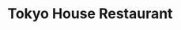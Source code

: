 ---
layout: place
title: "Tokyo House Restaurant"
permalink: /pennsylvania/hummelstown/tokyo-house-restaurant.html
stateAbbr: PA
stateName: Pennsylvania
cityName: Hummelstown
seo:
  name: "Tokyo House Restaurant"
  type: Restaurant
  links: https://www.tokyohousepa.com/
description: "Looking for sushi in Hummelstown, Pennsylvania? Check out Tokyo House Restaurant for a delightful Japanese dining experience. Enjoy a variety of sushi and ot..."
place_id: ChIJ8VV33P67yIkRCohe7Sc8Aqw
photos:
  - name: >-
      places/ChIJ8VV33P67yIkRCohe7Sc8Aqw/photos/AeeoHcICzuagksRbEEsBv3x5T08ZXhHILeGbJ9nw4leaRqiq06lmQPTFMTcQ0oC_qjZk_wURoNS0oDmie3jiD6-owQH2YlU2mzuAeYegq5Ag_OtmzLXTrl6niYPF7bhDWHh7F-ujoZ_SndGDMvk3_HLobIFl3wo2UfFdW2RnrVN07GXmX91dk8_NLgzvk1_hjdt8nYt4VJk9YMioh-VhysVE4iektDY78hXyWf6mpjXpxZ-3Qh2ZOfm-LXrhLwzJyfwCi7acPREtF54UspIsnW9c23zydB9uAXER7H8H8OdSZGGcH-oVQeNw4tN5nndjh7LCmek9Yd5I-3fuSdNzCdJxJWp7fI5kyEkyy9LQOavOmTaOCC3UhQw0FAEFWnPyBertMfYlVU6uYfmHEVT_UeGZDuzmmVpdq_Pf7ensTTaXi_G_4Q
    widthPx: 4032
    heightPx: 3024
    authorAttributions:
      - displayName: Enzo Lopez
        uri: https://maps.google.com/maps/contrib/109999643669380076328
        photoUri: >-
          https://lh3.googleusercontent.com/a-/ALV-UjUUzC7NAm0-4HJP3waqUxwKvPldjcHY8G7vW96GrRiqh5gC1Lk=s100-p-k-no-mo
    flagContentUri: >-
      https://www.google.com/local/imagery/report/?cb_client=maps_api_places.places_api&image_key=!1e10!2sCIHM0ogKEICAgIC2rOaQJg&hl=en-US
    googleMapsUri: >-
      https://www.google.com/maps/place//data=!3m4!1e2!3m2!1sCIHM0ogKEICAgIC2rOaQJg!2e10!4m2!3m1!1s0x89c8bbfedc7755f1:0xac023c27ed5e880a
  - name: >-
      places/ChIJ8VV33P67yIkRCohe7Sc8Aqw/photos/AeeoHcLgN5pU0bKxtTzt9fOMjTCEizYz9BkqK0NxI0Bm1rrmxL_siyPi6ZEtGwJv9mh9gpfxAp5FcA4NvtsMJq5hmmzbmhbX_EJ7WPJec53QHBe5ZxBS3KurhIL-NAdakSUwryqFQfLha6CrfBkHBDPGBvhB4s629Er9_qnB_IJyBsChoZdamdtNMQ3oXfamVqcQLe_lmI2dMsRcvuq-WAVwZ_L0ou6ZlRkVM69v25kcSwuPPftcCshhkaZ_htiE--eK64mp3VsEGer8zDppV8xzbQTnZgOY4SoHtacaWneTtG68fpPrgqKjbPJe55_1-LVu9YpP4OXv2zZdvEIjrnqKOvTro9caDT-Qve3auzBIGcoChYLPVu-bqpdD8nXIBQJtEPvphbC5DylOPVWflDeWEP-eHWcvl5RY4g7AOlATnOZ-JA
    widthPx: 3024
    heightPx: 4032
    authorAttributions:
      - displayName: Amy
        uri: https://maps.google.com/maps/contrib/100056491432025219661
        photoUri: >-
          https://lh3.googleusercontent.com/a-/ALV-UjUb-QCPmsMhUHPLBiYbZQwibCapDdxPGJoGULDsCPwPwonx23Q=s100-p-k-no-mo
    flagContentUri: >-
      https://www.google.com/local/imagery/report/?cb_client=maps_api_places.places_api&image_key=!1e10!2sCIHM0ogKEICAgMDQxMH4Qg&hl=en-US
    googleMapsUri: >-
      https://www.google.com/maps/place//data=!3m4!1e2!3m2!1sCIHM0ogKEICAgMDQxMH4Qg!2e10!4m2!3m1!1s0x89c8bbfedc7755f1:0xac023c27ed5e880a
  - name: >-
      places/ChIJ8VV33P67yIkRCohe7Sc8Aqw/photos/AeeoHcJoRvyF1UA7nBbYA21sepUNvlq2egte5BF2fMzREk2_LIXX-WK5hYwevTul_joETxxxkL0JtIlj3Fa3nUARLCLCvBvWgKqmyuw_x9Gs90J6QFDrcyFWPguqHshODN_PiesHvu25HPN-fS7B2OcaXw-5B3TqabdyN96ySpBdxL_4wzGZA8A4Ott88pWy6T64KmXZnGDxQreI9ZeS9BS4_-pxmmLZGAZc-MFbIqo2sxUHvtTAHTMkOw2P5FMdKaWUrfDsdYMdIHpDOc1JsQWzQouEC0HiKx2HJgCL0wsceeGNYxgUG_4-T0Bzvx4Sk3jrudtLKXZUFmAvubBW7jEFl_vAgCxDe5UL-UlaBIuq5y9Y4GX3UTRQoXQp-LcyBRPe672mecot7GWQlOL7-t1ogLW3fDcYHeoIWwc6-JIl8sHedhQq
    widthPx: 4716
    heightPx: 3540
    authorAttributions:
      - displayName: L Han
        uri: https://maps.google.com/maps/contrib/113882967780914166666
        photoUri: >-
          https://lh3.googleusercontent.com/a/ACg8ocLLJqbfWI7GsFv70m1xh2OGRNX-re2igjt-_BKWU8jCEntvum8=s100-p-k-no-mo
    flagContentUri: >-
      https://www.google.com/local/imagery/report/?cb_client=maps_api_places.places_api&image_key=!1e10!2sCIHM0ogKEICAgICbs_LYoQE&hl=en-US
    googleMapsUri: >-
      https://www.google.com/maps/place//data=!3m4!1e2!3m2!1sCIHM0ogKEICAgICbs_LYoQE!2e10!4m2!3m1!1s0x89c8bbfedc7755f1:0xac023c27ed5e880a
  - name: >-
      places/ChIJ8VV33P67yIkRCohe7Sc8Aqw/photos/AeeoHcKgq6thEhZOgfFHUNDIwu-YsMSa7Q9vgzx2sCc42Qaf7APYJVwZYq6WzAWPSXPU2854TQqk6tEU61Sr1PJWw4Ah41yJHrJOwgwyLMq_AOdfKeyATTcAFc8hvq5fAbqSKuJ5KMTPkpBCWQdKZKsszNEfdytkwYijl35f7Byv5wCK6GjGMMlHWr_03x7CY02aRh1btPObeAWU7Q_kF1DqscB296f1x2PRn7e1eOJrahn85lRJ3gS2XHwE_C9GldQ8whNumk7pFvIVhfgs4Z7dU4vG1v7JCTQtXJj1H3_E0daCabwrEk_wpwG_hEvfH6zRglgDwxSopoK84-nQ76rus50vvv3E3EJPzsAdOVfi_jmIJdxHq3-A8QRecZlK2gDB_oUh7xnSwzqslWMqcXgDEJ5XOJQ_OkXAYreDXGSqJiHfxw
    widthPx: 4716
    heightPx: 3540
    authorAttributions:
      - displayName: L Han
        uri: https://maps.google.com/maps/contrib/113882967780914166666
        photoUri: >-
          https://lh3.googleusercontent.com/a/ACg8ocLLJqbfWI7GsFv70m1xh2OGRNX-re2igjt-_BKWU8jCEntvum8=s100-p-k-no-mo
    flagContentUri: >-
      https://www.google.com/local/imagery/report/?cb_client=maps_api_places.places_api&image_key=!1e10!2sCIHM0ogKEICAgICbs_LYYQ&hl=en-US
    googleMapsUri: >-
      https://www.google.com/maps/place//data=!3m4!1e2!3m2!1sCIHM0ogKEICAgICbs_LYYQ!2e10!4m2!3m1!1s0x89c8bbfedc7755f1:0xac023c27ed5e880a
  - name: >-
      places/ChIJ8VV33P67yIkRCohe7Sc8Aqw/photos/AeeoHcLt7kaemYYEOHZRX7fAW28jF7e39KWCjidtPU6jJyTwff5OlahdNbHGo2Y5s-uGXfAt8LcQM3yL-QcpaOSMpKIXU-hGVMTYpm_N1E6vYZP0aLwPU-tpRnX0Tf53A-aiwzyE2i9H3OnVgjPOFgaJ_88Tl6XUvs7jpDzNhkASBXDUiVJgOJnJ1XHWzLegMwliG061mYEGS7TW9vYgNjAoz0xKcwMYyFcNUX_bMgQ3vaNCh8jqW8oEwk7pQM5fsAeqMFMfgxvXTjbfF_EMF3nyUPztiLZxONV0W6tEFa7hIHx-3tPkEsp5sqWi_J8KSKM3rXU42t1wxvWOJWr6Hm_xwlnX9aUU0hLXoCDBSY_F8M9D9JN59K_Fyy5XmGloYUP-vzrYCD3hVaiNm8B7ea6TTNRpls90fGVYZ9eX45oQJGe1_Q
    widthPx: 4032
    heightPx: 3024
    authorAttributions:
      - displayName: Madzie Lawson
        uri: https://maps.google.com/maps/contrib/106172317129885261659
        photoUri: >-
          https://lh3.googleusercontent.com/a/ACg8ocL9TfXCXFPO8oneAaOLLtLli4CpIhwA4blwv29x7mg20eSCcA=s100-p-k-no-mo
    flagContentUri: >-
      https://www.google.com/local/imagery/report/?cb_client=maps_api_places.places_api&image_key=!1e10!2sCIHM0ogKEICAgIDP-dKANA&hl=en-US
    googleMapsUri: >-
      https://www.google.com/maps/place//data=!3m4!1e2!3m2!1sCIHM0ogKEICAgIDP-dKANA!2e10!4m2!3m1!1s0x89c8bbfedc7755f1:0xac023c27ed5e880a
  - name: >-
      places/ChIJ8VV33P67yIkRCohe7Sc8Aqw/photos/AeeoHcLRIVldYU-WeREUdGXPq8olCq66JFznajguv8rATb8oWvKB2omCIlRY23PdWmkMqiStNeh0zJBm_RRjpzqPP6fs_nm4nu3emAVldR55HCOUzi-QWlUl37eH5i7VdfEzNda60WBr8x-xJkeiZ39y6i5oPzFpL2YtBACnRsg3PSdbshO2gwK92DE8kgKipvd_O1961GBvCPpsov_AyPa_i8ITagDOSlTlH68_vZeWvJgi-GjK6bufT3bas6lTT3g6kdAeoXKBzBmswVxiGAdHqLp3mjFnckRzcgKWZFEYiPKDPmKtTDUlryC1-dczDy5lw4J1ijsO3l546mRZiWLYh25QZcPGOuOryziPEXpUFyCbjoGO7cDjfMgmZfkEA-1C0Hod063mQA_sp7OTMMF_d7ZuYCEOzmhdspVT59LeiayQrg
    widthPx: 4032
    heightPx: 3024
    authorAttributions:
      - displayName: Bonnie Balmer
        uri: https://maps.google.com/maps/contrib/111646961202745944869
        photoUri: >-
          https://lh3.googleusercontent.com/a-/ALV-UjWUmCqFuUCIceLlorY22qwzlKqdBoShBWKRCxKdkRkCu6I-gJoVVQ=s100-p-k-no-mo
    flagContentUri: >-
      https://www.google.com/local/imagery/report/?cb_client=maps_api_places.places_api&image_key=!1e10!2sCIHM0ogKEICAgIDplcmDOw&hl=en-US
    googleMapsUri: >-
      https://www.google.com/maps/place//data=!3m4!1e2!3m2!1sCIHM0ogKEICAgIDplcmDOw!2e10!4m2!3m1!1s0x89c8bbfedc7755f1:0xac023c27ed5e880a
  - name: >-
      places/ChIJ8VV33P67yIkRCohe7Sc8Aqw/photos/AeeoHcI0Hg6Zd8I09etBpF3ehH2CbRO-JbVuZJf7J3GkKKRyTwF9P3FCUiz75x4E4TdNUwUkpB3GAI7Bdlk1FsbXyS0fTYmEjdXGZXp68_G8Wp_sglTj8LvK7UuO6ndqXYBEgubflSBURdl8ZXUKz5sxrxOsoH8GJKp0bf9Zh1DnxhJ6GdpANiIXjcnrcBFwcjADExEyUYL9FEYhl9_S4oqMalUmWd67jj8qD1yvBTWBOCXTdRDbiaV0cCUjrrK9oGBXRW3Yd3Le85wbhEElEZJYHCyHltb2A0Abzzm7oVhsHdtBSkqSVWQo6hcr6It9DAO-H89nI4iBLANGH_LfBBckT6D4IrcqQAAUUFbiBfUrITNYOabPIl-L5J4Tes0e-Y5GKtBO_RxLYGCbJrw1rbdlFGmERJm0JY7007UVDhGKQLAtkZE
    widthPx: 3024
    heightPx: 4032
    authorAttributions:
      - displayName: Amy
        uri: https://maps.google.com/maps/contrib/100056491432025219661
        photoUri: >-
          https://lh3.googleusercontent.com/a-/ALV-UjUb-QCPmsMhUHPLBiYbZQwibCapDdxPGJoGULDsCPwPwonx23Q=s100-p-k-no-mo
    flagContentUri: >-
      https://www.google.com/local/imagery/report/?cb_client=maps_api_places.places_api&image_key=!1e10!2sCIHM0ogKEICAgMDQxMH4kgE&hl=en-US
    googleMapsUri: >-
      https://www.google.com/maps/place//data=!3m4!1e2!3m2!1sCIHM0ogKEICAgMDQxMH4kgE!2e10!4m2!3m1!1s0x89c8bbfedc7755f1:0xac023c27ed5e880a
  - name: >-
      places/ChIJ8VV33P67yIkRCohe7Sc8Aqw/photos/AeeoHcKQNlOmxVkJkh-Xw0Xi3Mnw81X3FlLEvDTwmAyzTiVvJJj_vRPNw-rqIQdoL2lSAZhSLhPx8FQdKwXn50Rgio9cGWmrU_MATDmvH8KL_c84sLE5bnGA7Svrzvus8W-xDqzr1XYHqda8bnBknRgdj_9s2KzBG3ioSDv4B6hXtIibbhxPVwqauM0lzmyS2XmFQA9ygNdrbZ8kcZRryraN3rK1NiO3SGp5E8kOmy1DK6J8uOggYToaBZveLJBgIMRlWAJyvpwDsVIN2GJFA1MXe7TgMPI5-62BbEr076C7KAVKPzWmviQEbv3EKfc29YoIoMhcLttSa3fwzQ5_9NPWlfsGaP9Rsl7QNzYu3n8iWQdjWhgkXwlkDY2ELh4Qw79dRSY6fmqrGkJDMdKTB6z00ROmhKAkT9sAGpJU5PwWIw_Z2A
    widthPx: 3024
    heightPx: 4032
    authorAttributions:
      - displayName: Enzo Lopez
        uri: https://maps.google.com/maps/contrib/109999643669380076328
        photoUri: >-
          https://lh3.googleusercontent.com/a-/ALV-UjUUzC7NAm0-4HJP3waqUxwKvPldjcHY8G7vW96GrRiqh5gC1Lk=s100-p-k-no-mo
    flagContentUri: >-
      https://www.google.com/local/imagery/report/?cb_client=maps_api_places.places_api&image_key=!1e10!2sCIHM0ogKEICAgIC2rOaQZg&hl=en-US
    googleMapsUri: >-
      https://www.google.com/maps/place//data=!3m4!1e2!3m2!1sCIHM0ogKEICAgIC2rOaQZg!2e10!4m2!3m1!1s0x89c8bbfedc7755f1:0xac023c27ed5e880a
  - name: >-
      places/ChIJ8VV33P67yIkRCohe7Sc8Aqw/photos/AeeoHcLIQ1IDOVRrcfEiJYmmOmkXJG4-Xm57dFo0xB3illQ44zBbl4dfC5o5njIdYoTkTdzTzi_ScAv0Fe2_lQHSx4Va0z8dLzrMecunsbtvD4j-hCGbOBBVygSSQM0G8nlQmww--GixOdYzUgJwpqAlN4bRLBBwHxMSHDnUGQFL5eesfh55ixumP0vfgehc5AaZl7kWN5NWL3mqxmCPDb-gtpaUOYat4zA8CopBNStk_vDXMy-V_nwjrtJkpCymmA-BUb4gInAPETvYi6lDoPdgLqu572L8jjbzyaiFipzHI6zqU6Pm0Alkkpt2qTNQokYm8rI6wFs0IQm3oQIWxnlulIi1WnwgbadBNEFfHSFK68hMaZkV8rYxNv5SCrB3zAVqdAo9K0Wpvxl1DHQu8aGJKitBXubzHKAn4E8jG-n5JPxBB1g
    widthPx: 4032
    heightPx: 3024
    authorAttributions:
      - displayName: Enzo Lopez
        uri: https://maps.google.com/maps/contrib/109999643669380076328
        photoUri: >-
          https://lh3.googleusercontent.com/a-/ALV-UjUUzC7NAm0-4HJP3waqUxwKvPldjcHY8G7vW96GrRiqh5gC1Lk=s100-p-k-no-mo
    flagContentUri: >-
      https://www.google.com/local/imagery/report/?cb_client=maps_api_places.places_api&image_key=!1e10!2sCIHM0ogKEICAgIC2rOaQxgE&hl=en-US
    googleMapsUri: >-
      https://www.google.com/maps/place//data=!3m4!1e2!3m2!1sCIHM0ogKEICAgIC2rOaQxgE!2e10!4m2!3m1!1s0x89c8bbfedc7755f1:0xac023c27ed5e880a
  - name: >-
      places/ChIJ8VV33P67yIkRCohe7Sc8Aqw/photos/AeeoHcKhC8gE73-9ykjSzSK6VxhQFNHB07xujQyrslYFnN8BHGlIy8Sis4f1Je0fegoBS7OYTBnocEeyGtj1LRc8E_nuHsF_lqW2uqKQ9c78cplGY-hdrWH_anxjw0suanjpRywRwhDrUETi8uKw6if80gVmwGliBZu6zLNMuWlZumukT-Cj3y_s2WFz5V8Uo3yUek3G2G3dxagSRPOS_3VBMeZqkPTw6au-zh2npjpzNcRBPXE6B3lOcSy7lT05q9SHGw0iOiSdkR7_1LvvSLRECqeB6OodqYlF5oXzXdO2R1KZfkjocms1_rAAalH5JrivRoC4euMboAxN2Lt0Ki1-CdxGP6IDnaFDYBIfsr8gsuDlL6DjcWbUHzIqrfcFORevQQcw2vofANakm403rv1Sir_6wkn_-uefJ6c36jPPz9Rf8A
    widthPx: 4032
    heightPx: 3024
    authorAttributions:
      - displayName: Madzie Lawson
        uri: https://maps.google.com/maps/contrib/106172317129885261659
        photoUri: >-
          https://lh3.googleusercontent.com/a/ACg8ocL9TfXCXFPO8oneAaOLLtLli4CpIhwA4blwv29x7mg20eSCcA=s100-p-k-no-mo
    flagContentUri: >-
      https://www.google.com/local/imagery/report/?cb_client=maps_api_places.places_api&image_key=!1e10!2sCIHM0ogKEICAgIDP-dKAVA&hl=en-US
    googleMapsUri: >-
      https://www.google.com/maps/place//data=!3m4!1e2!3m2!1sCIHM0ogKEICAgIDP-dKAVA!2e10!4m2!3m1!1s0x89c8bbfedc7755f1:0xac023c27ed5e880a
address: 1134 Mae St, Hummelstown, PA 17036, USA
street: 1134 Mae St
city: Hummelstown
state: PA
zip: '17036'
country: USA
neighborhood: null
latitude: '40.270017'
longitude: '-76.686188'
accessibility_options:
  wheelchairAccessibleParking: true
  wheelchairAccessibleEntrance: true
  wheelchairAccessibleRestroom: true
  wheelchairAccessibleSeating: true
business_status: OPERATIONAL
name: Tokyo House Restaurant
google_maps_links:
  directionsUri: >-
    https://www.google.com/maps/dir//''/data=!4m7!4m6!1m1!4e2!1m2!1m1!1s0x89c8bbfedc7755f1:0xac023c27ed5e880a!3e0
  placeUri: https://maps.google.com/?cid=12394535266660812810
  writeAReviewUri: >-
    https://www.google.com/maps/place//data=!4m3!3m2!1s0x89c8bbfedc7755f1:0xac023c27ed5e880a!12e1
  reviewsUri: >-
    https://www.google.com/maps/place//data=!4m4!3m3!1s0x89c8bbfedc7755f1:0xac023c27ed5e880a!9m1!1b1
  photosUri: >-
    https://www.google.com/maps/place//data=!4m3!3m2!1s0x89c8bbfedc7755f1:0xac023c27ed5e880a!10e5
primary_type: Japanese Restaurant
opening_hours:
  regular: null
  current: null
secondary_opening_hours:
  regular:
    weekdayDescriptions: null
    type: null
  current:
    weekdayDescriptions: null
    type: null
phone: (717) 520-1200
price_level: PRICE_LEVEL_MODERATE
price_range: $20 &ndash; $30
rating: '3.9'
rating_count: 112
website: https://www.tokyohousepa.com/
reviews:
  - name: >-
      places/ChIJ8VV33P67yIkRCohe7Sc8Aqw/reviews/ChdDSUhNMG9nS0VJQ0FnTURReE1INHZBRRAB
    relativePublishTimeDescription: a month ago
    rating: 3
    text:
      text: >-
        We were searching for some good hibachi and decided to try this place.
        The atmosphere is bland and run down. The sushi was pretty awful. The
        hibachi chicken was pretty decent. I would probably not go back. It was
        pricey for the quality of food. Lastly, there was no detailed bill. It
        was all just written on a piece of paper.
      languageCode: en
    originalText:
      text: >-
        We were searching for some good hibachi and decided to try this place.
        The atmosphere is bland and run down. The sushi was pretty awful. The
        hibachi chicken was pretty decent. I would probably not go back. It was
        pricey for the quality of food. Lastly, there was no detailed bill. It
        was all just written on a piece of paper.
      languageCode: en
    authorAttribution:
      displayName: Amy
      uri: https://www.google.com/maps/contrib/100056491432025219661/reviews
      photoUri: >-
        https://lh3.googleusercontent.com/a-/ALV-UjUb-QCPmsMhUHPLBiYbZQwibCapDdxPGJoGULDsCPwPwonx23Q=s128-c0x00000000-cc-rp-mo-ba4
    publishTime: '2025-03-09T00:36:02.184930Z'
    flagContentUri: >-
      https://www.google.com/local/review/rap/report?postId=ChdDSUhNMG9nS0VJQ0FnTURReE1INHZBRRAB&d=17924085&t=1
    googleMapsUri: >-
      https://www.google.com/maps/reviews/data=!4m6!14m5!1m4!2m3!1sChdDSUhNMG9nS0VJQ0FnTURReE1INHZBRRAB!2m1!1s0x89c8bbfedc7755f1:0xac023c27ed5e880a
  - name: >-
      places/ChIJ8VV33P67yIkRCohe7Sc8Aqw/reviews/ChZDSUhNMG9nS0VJQ0FnSURQLWVMTmNBEAE
    relativePublishTimeDescription: 4 months ago
    rating: 1
    text:
      text: >-
        I was SCAMMED!!


        I am VERY angry to say the least. So my fiance, our daughter, and I went
        here to get hibachi. We ordered a steak hibachi, salmon hibachi, a spicy
        salmon roll and a spicy crab roll.


        The man who did the hibachi was amazing, you could tell he loved his
        job.


        The waitress  however, she was very lack luster. We didn’t even bother
        ordering more than our water because she only checked on us once. Then
        by the end she put the check in front of us and didn’t even ask if we
        were done or anything. So we decided to just call it and pay. I put my
        card in and gave it back to her, I should have given it a better look
        but she charged us $93!!!!!


        So when I got the receipt I was in shock. I caught her attention when
        she passed by and asked for the paper she wrote our order on, which she
        never showed us. She went over to the cash register and calculated it.
        She still had my card meanwhile and voided the 93, and charged me 68.35.
        Which was still wrong but I had had enough at this point. We did tip
        because of the guy who did our hibachi. So we ended paying 80. BUT when
        walking out, on her register I saw 63.28 which was the actual total for
        our food after looking at all the prices online. I understand tax but
        there’s no way it could be an extra 5$. I am DISGUSTED. I  was almost
        SCAMMED out of more money!! I feel scammed to have even paid 80!!! It
        was no honest mistake either. You don’t just overcharge someone and do
        it again. She would have let us walk away knowing we over paid.

        I put a picture of both the hibachi guy and our waitress.
      languageCode: en
    originalText:
      text: >-
        I was SCAMMED!!


        I am VERY angry to say the least. So my fiance, our daughter, and I went
        here to get hibachi. We ordered a steak hibachi, salmon hibachi, a spicy
        salmon roll and a spicy crab roll.


        The man who did the hibachi was amazing, you could tell he loved his
        job.


        The waitress  however, she was very lack luster. We didn’t even bother
        ordering more than our water because she only checked on us once. Then
        by the end she put the check in front of us and didn’t even ask if we
        were done or anything. So we decided to just call it and pay. I put my
        card in and gave it back to her, I should have given it a better look
        but she charged us $93!!!!!


        So when I got the receipt I was in shock. I caught her attention when
        she passed by and asked for the paper she wrote our order on, which she
        never showed us. She went over to the cash register and calculated it.
        She still had my card meanwhile and voided the 93, and charged me 68.35.
        Which was still wrong but I had had enough at this point. We did tip
        because of the guy who did our hibachi. So we ended paying 80. BUT when
        walking out, on her register I saw 63.28 which was the actual total for
        our food after looking at all the prices online. I understand tax but
        there’s no way it could be an extra 5$. I am DISGUSTED. I  was almost
        SCAMMED out of more money!! I feel scammed to have even paid 80!!! It
        was no honest mistake either. You don’t just overcharge someone and do
        it again. She would have let us walk away knowing we over paid.

        I put a picture of both the hibachi guy and our waitress.
      languageCode: en
    authorAttribution:
      displayName: Madzie Lawson
      uri: https://www.google.com/maps/contrib/106172317129885261659/reviews
      photoUri: >-
        https://lh3.googleusercontent.com/a/ACg8ocL9TfXCXFPO8oneAaOLLtLli4CpIhwA4blwv29x7mg20eSCcA=s128-c0x00000000-cc-rp-mo
    publishTime: '2024-12-04T00:00:54.896867Z'
    flagContentUri: >-
      https://www.google.com/local/review/rap/report?postId=ChZDSUhNMG9nS0VJQ0FnSURQLWVMTmNBEAE&d=17924085&t=1
    googleMapsUri: >-
      https://www.google.com/maps/reviews/data=!4m6!14m5!1m4!2m3!1sChZDSUhNMG9nS0VJQ0FnSURQLWVMTmNBEAE!2m1!1s0x89c8bbfedc7755f1:0xac023c27ed5e880a
  - name: >-
      places/ChIJ8VV33P67yIkRCohe7Sc8Aqw/reviews/ChZDSUhNMG9nS0VJQ0FnSUNic19MWVFREAE
    relativePublishTimeDescription: 8 months ago
    rating: 5
    text:
      text: >-
        The restaurant is next to a supermarket. So there are plenty free
        parking. Recommend to come after a whole day at the Hershey’s Park. The
        servings are large. Both the kids’ meal and the regular meal.


        We only tried the Black Dragon roll and the TNT roll. Recommend both of
        them. The ell combo is worth to try, eel is fresh, soft, and tender.
        Kids’ meal is large, enough for an adult in my opinion.


        The service people are nice to us… they also speak mandarin and
        recommended us several food options.


        We will come back whenever we go to the Hershey park.
      languageCode: en
    originalText:
      text: >-
        The restaurant is next to a supermarket. So there are plenty free
        parking. Recommend to come after a whole day at the Hershey’s Park. The
        servings are large. Both the kids’ meal and the regular meal.


        We only tried the Black Dragon roll and the TNT roll. Recommend both of
        them. The ell combo is worth to try, eel is fresh, soft, and tender.
        Kids’ meal is large, enough for an adult in my opinion.


        The service people are nice to us… they also speak mandarin and
        recommended us several food options.


        We will come back whenever we go to the Hershey park.
      languageCode: en
    authorAttribution:
      displayName: L Han
      uri: https://www.google.com/maps/contrib/113882967780914166666/reviews
      photoUri: >-
        https://lh3.googleusercontent.com/a/ACg8ocLLJqbfWI7GsFv70m1xh2OGRNX-re2igjt-_BKWU8jCEntvum8=s128-c0x00000000-cc-rp-mo-ba5
    publishTime: '2024-07-29T18:32:27.630851Z'
    flagContentUri: >-
      https://www.google.com/local/review/rap/report?postId=ChZDSUhNMG9nS0VJQ0FnSUNic19MWVFREAE&d=17924085&t=1
    googleMapsUri: >-
      https://www.google.com/maps/reviews/data=!4m6!14m5!1m4!2m3!1sChZDSUhNMG9nS0VJQ0FnSUNic19MWVFREAE!2m1!1s0x89c8bbfedc7755f1:0xac023c27ed5e880a
  - name: >-
      places/ChIJ8VV33P67yIkRCohe7Sc8Aqw/reviews/ChdDSUhNMG9nS0VJQ0FnSURfOVlEdXdnRRAB
    relativePublishTimeDescription: 2 months ago
    rating: 5
    text:
      text: >-
        Amazing experience! Truly wonderful! Great food and amazing staff. We
        came here as a team and had a blast. It is BYOB but there is a liquor
        store next door! The funniest staff in the whole entire state of
        Pennsylvania! Highly recommend!!! Yum!
      languageCode: en
    originalText:
      text: >-
        Amazing experience! Truly wonderful! Great food and amazing staff. We
        came here as a team and had a blast. It is BYOB but there is a liquor
        store next door! The funniest staff in the whole entire state of
        Pennsylvania! Highly recommend!!! Yum!
      languageCode: en
    authorAttribution:
      displayName: Victoria Valentino
      uri: https://www.google.com/maps/contrib/102987843958243811661/reviews
      photoUri: >-
        https://lh3.googleusercontent.com/a-/ALV-UjWbKrSW8Te3sOlFAjFyL1ninaFgGRkK7wrcWp7I9YniaWOMl3cj=s128-c0x00000000-cc-rp-mo
    publishTime: '2025-01-26T01:06:54.987529Z'
    flagContentUri: >-
      https://www.google.com/local/review/rap/report?postId=ChdDSUhNMG9nS0VJQ0FnSURfOVlEdXdnRRAB&d=17924085&t=1
    googleMapsUri: >-
      https://www.google.com/maps/reviews/data=!4m6!14m5!1m4!2m3!1sChdDSUhNMG9nS0VJQ0FnSURfOVlEdXdnRRAB!2m1!1s0x89c8bbfedc7755f1:0xac023c27ed5e880a
  - name: >-
      places/ChIJ8VV33P67yIkRCohe7Sc8Aqw/reviews/ChZDSUhNMG9nS0VJQ0FnTUNnbkpUT01BEAE
    relativePublishTimeDescription: a month ago
    rating: 2
    text:
      text: >-
        Was sat immediately and ordered quickly. My girlfriend and I both order
        hibachi, and our soup and salad came out within 10 minutes. It took
        another 30-40 minutes to get our meals.


        From when we get our soup and salad to when we got our meals, no one
        checked on us, and our drinks were finished before we got our meals.


        When we got our meals, my tuna was dry and overcooked, and there were no
        sauces (aside from soy sauce) to cut the dryness. My girlfriend got the
        lobster, scallop, shrimp hibachi and she said some pieces were cold.


        After being served we did not get refills on drinks. Had to ask for the
        check and never got our box.


        My girlfriend noted that our server, a young boy, seemed to be left
        alone in his duties, which might explain the service.
      languageCode: en
    originalText:
      text: >-
        Was sat immediately and ordered quickly. My girlfriend and I both order
        hibachi, and our soup and salad came out within 10 minutes. It took
        another 30-40 minutes to get our meals.


        From when we get our soup and salad to when we got our meals, no one
        checked on us, and our drinks were finished before we got our meals.


        When we got our meals, my tuna was dry and overcooked, and there were no
        sauces (aside from soy sauce) to cut the dryness. My girlfriend got the
        lobster, scallop, shrimp hibachi and she said some pieces were cold.


        After being served we did not get refills on drinks. Had to ask for the
        check and never got our box.


        My girlfriend noted that our server, a young boy, seemed to be left
        alone in his duties, which might explain the service.
      languageCode: en
    authorAttribution:
      displayName: Alex Lopez
      uri: https://www.google.com/maps/contrib/115506925917480498300/reviews
      photoUri: >-
        https://lh3.googleusercontent.com/a-/ALV-UjWAiE9l3vKeQeJa-uvhNC5JdDIJnPo3lSHzOWbyI0cF0Yir75r2=s128-c0x00000000-cc-rp-mo-ba2
    publishTime: '2025-02-15T01:07:37.274871Z'
    flagContentUri: >-
      https://www.google.com/local/review/rap/report?postId=ChZDSUhNMG9nS0VJQ0FnTUNnbkpUT01BEAE&d=17924085&t=1
    googleMapsUri: >-
      https://www.google.com/maps/reviews/data=!4m6!14m5!1m4!2m3!1sChZDSUhNMG9nS0VJQ0FnTUNnbkpUT01BEAE!2m1!1s0x89c8bbfedc7755f1:0xac023c27ed5e880a
parking_options:
  freeParkingLot: true
  freeStreetParking: true
payment_options:
  acceptsCreditCards: true
  acceptsDebitCards: true
  acceptsCashOnly: false
allow_dogs: null
curbside_pickup: false
delivery: true
dine_in: true
good_for_children: true
good_for_groups: true
good_for_sports: false
live_music: false
menu_for_children: null
outdoor_seating: false
reservable: true
restroom: true
serves_beer: null
serves_breakfast: null
serves_brunch: false
serves_cocktails: null
serves_coffee: null
serves_dinner: true
serves_dessert: true
serves_lunch: true
serves_vegetarian_food: true
serves_wine: null
takeout: true
summary: null

---